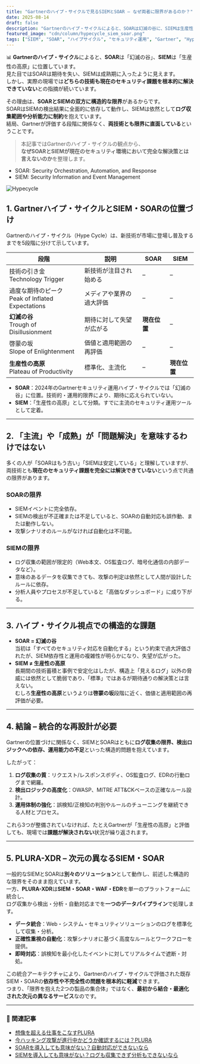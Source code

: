 ```yaml
--- 
title: "Gartnerのハイプ・サイクルで見るSIEMとSOAR – なぜ両者に限界があるのか？"
date: 2025-08-14
draft: false
description: "Gartnerのハイプ・サイクルによると、SOARは幻滅の谷に、SIEMは生産性の高原に位置していますが、どちらの技術も現在のセキュリティ課題を解決するには構造的な限界があります。"
featured_image: "cdn/column/hypecycle_siem_soar.png"
tags: ["SIEM", "SOAR", "ハイプサイクル", "セキュリティ運用", "Gartner", "Hypecycle", "Security", "PLURA-XDR"]
---
```


📊 **Gartnerのハイプ・サイクル**によると、**SOAR**は「幻滅の谷」、**SIEM**は「生産性の高原」に位置しています。  
見た目ではSOARは期待を失い、SIEMは成熟期に入ったように見えます。  
しかし、実際の現場では**どちらの技術も現在のセキュリティ課題を根本的に解決できていない**との指摘が続いています。

その理由は、**SOARとSIEMの双方に構造的な限界**があるからです。  
SOARはSIEMの検出結果に全面的に依存して動作し、SIEMは依然として**ログ収集範囲や分析能力に制約**を抱えています。  
結局、Gartnerが評価する段階に関係なく、**両技術とも限界に直面している**ということです。

> 本記事ではGartnerのハイプ・サイクルの観点から、  
> **なぜSOARとSIEMが現在のセキュリティ環境において完全な解決策とは言えないのか**を整理します。

* SOAR: Security Orchestration, Automation, and Response  
* SIEM: Security Information and Event Management

<!--more-->
![Hypecycle](https://blog.plura.io/cdn/column/hypecycle_siem_soar.png)

## 1. Gartnerハイプ・サイクルとSIEM・SOARの位置づけ

Gartnerのハイプ・サイクル（Hype Cycle）は、新技術が市場に登場し普及するまでを5段階に分けて示しています。

| 段階                                     | 説明                   | SOAR         | SIEM         |
| -------------------------------------- | -------------------- | ------------ | ------------ |
| 技術の引き金 <br> Technology Trigger     | 新技術が注目され始める      | –            | –            |
| 過度な期待のピーク <br> Peak of Inflated Expectations | メディアや業界の過大評価     | –            | –            |
| **幻滅の谷** <br> Trough of Disillusionment  | 期待に対して失望が広がる      | **現在位置** | –            |
| 啓蒙の坂 <br> Slope of Enlightenment     | 価値と適用範囲の再評価       | –            | –            |
| **生産性の高原** <br> Plateau of Productivity | 標準化、主流化               | –            | **現在位置** |

- **SOAR**：2024年のGartnerセキュリティ運用ハイプ・サイクルでは「幻滅の谷」に位置。技術的・運用的限界により、期待に応えられていない。
- **SIEM**：「生産性の高原」として分類。すでに主流のセキュリティ運用ツールとして定着。

---

## 2. 「主流」や「成熟」が「問題解決」を意味するわけではない

多くの人が「SOARはもう古い」「SIEMは安定している」と理解していますが、両技術とも**現在のセキュリティ課題を完全には解決できていない**という点で共通の限界があります。

### SOARの限界
- SIEMイベントに完全依存。
- SIEMの検出が不正確または不足していると、SOARの自動対応も誤作動、または動作しない。
- 攻撃シナリオのルールがなければ自動化は不可能。

### SIEMの限界
- ログ収集の範囲が限定的（Web本文、OS監査ログ、暗号化通信の内部データなど）。
- 意味のあるデータを収集できても、攻撃の判定は依然として人間が設計したルールに依存。
- 分析人員やプロセスが不足していると「高価なダッシュボード」に成り下がる。

---

## 3. ハイプ・サイクル視点での構造的な課題

- **SOAR = 幻滅の谷**  
  当初は「すべてのセキュリティ対応を自動化する」という約束で過大評価されたが、SIEM依存性と運用の複雑性が明らかになり、失望が広がった。
- **SIEM ≠ 生産性の高原**  
  長期間の技術蓄積と事例で安定化はしたが、構造上「見えるログ」以外の脅威には依然として脆弱であり、「標準」ではあるが期待通りの解決策とは言えない。  
  むしろ**生産性の高原**というよりは**啓蒙の坂**段階に近く、価値と適用範囲の再評価が必要。

---

## 4. 結論 – 統合的な再設計が必要

Gartnerの位置づけに関係なく、SIEMとSOARはともに**ログ収集の限界、検出ロジックへの依存、運用能力の不足**といった構造的問題を抱えています。

したがって：
1. **ログ収集の質**：リクエスト/レスポンスボディ、OS監査ログ、EDRの行動ログまで網羅。
2. **検出ロジックの高度化**：OWASP、MITRE ATT&CKベースの正確なルール設計。
3. **運用体制の強化**：誤検知/正検知の判別やルールのチューニングを継続できる人材とプロセス。

これら3つが整備されていなければ、たとえGartnerが「生産性の高原」と評価しても、現場では**課題が解決されない**状況が繰り返されます。

---

## 5. PLURA-XDR – 次元の異なるSIEM・SOAR

一般的なSIEMとSOARは**別々のソリューション**として動作し、前述した構造的な限界をそのまま抱えています。  
一方、**PLURA-XDR**は**SIEM・SOAR・WAF・EDR**を単一のプラットフォームに統合し、  
ログ収集から検出・分析・自動対応までを**一つのデータパイプライン**で処理します。

* **データ統合**：Web・システム・セキュリティソリューションのログを標準化して収集・分析。
* **正確性重視の自動化**：攻撃シナリオに基づく高度なルールとワークフローを提供。
* **即時対応**：誤検知を最小化したイベントに対してリアルタイムで遮断・対処。

この統合アーキテクチャにより、Gartnerのハイプ・サイクルで評価された既存SIEM・SOARの**依存性や不完全性の問題を根本的に軽減**できます。  
つまり、「限界を抱えた2つの製品の集合体」ではなく、**最初から結合・最適化された次元の異なるサービス**なのです。

---

### 📖 関連記事
- [想像を超える仕事をこなすPLURA](https://blog.plura.io/ja/column/theory-of-imitation_game/)
- [今ハッキング攻撃が進行中かどうか確認するには？PLURA](https://blog.plura.io/ja/column/why-plura-xdr-merit/)  
- [SOARを導入しても意味がない？自動対応ができないなら](https://blog.plura.io/ja/column/why_soar_always_fails/)  
- [SIEMを導入しても意味がない？ログも収集できず分析もできないなら](https://blog.plura.io/ja/column/why_siem_always_fails/)  
